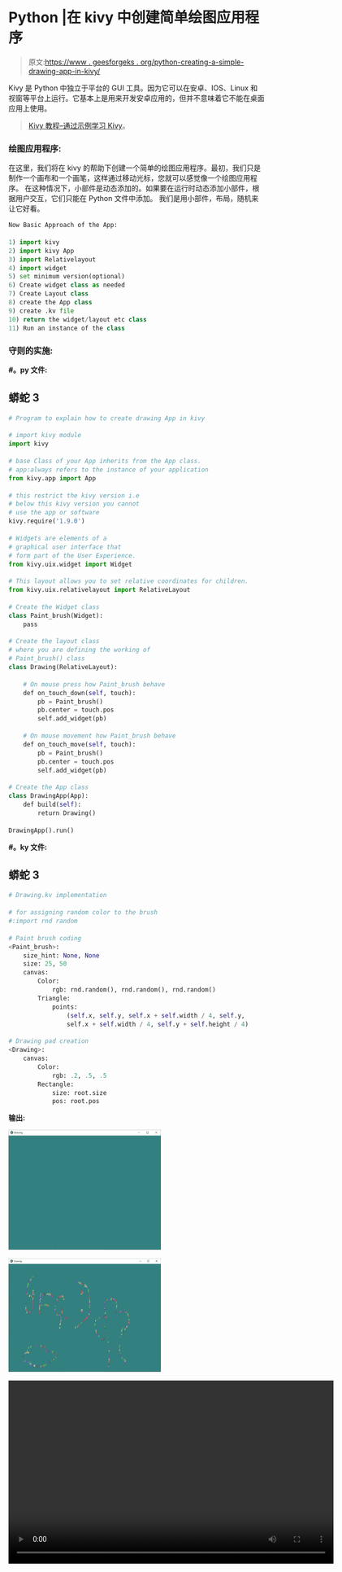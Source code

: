 # Python |在 kivy 中创建简单绘图应用程序

> 原文:[https://www . geesforgeks . org/python-creating-a-simple-drawing-app-in-kivy/](https://www.geeksforgeeks.org/python-creating-a-simple-drawing-app-in-kivy/)

Kivy 是 Python 中独立于平台的 GUI 工具。因为它可以在安卓、IOS、Linux 和视窗等平台上运行。它基本上是用来开发安卓应用的，但并不意味着它不能在桌面应用上使用。

> [Kivy 教程–通过示例学习 Kivy](https://www.geeksforgeeks.org/kivy-tutorial/)。

### 绘图应用程序:

在这里，我们将在 kivy 的帮助下创建一个简单的绘图应用程序。最初，我们只是制作一个画布和一个画笔，这样通过移动光标，您就可以感觉像一个绘图应用程序。
在这种情况下，小部件是动态添加的。如果要在运行时动态添加小部件，根据用户交互，它们只能在 Python 文件中添加。
我们是用小部件，布局，随机来让它好看。

```py
Now Basic Approach of the App:

1) import kivy
2) import kivy App
3) import Relativelayout
4) import widget
5) set minimum version(optional)
6) Create widget class as needed
7) Create Layout class
8) create the App class
9) create .kv file
10) return the widget/layout etc class
11) Run an instance of the class
```

### **守则的实施:**

**#。py 文件:**

## 蟒蛇 3

```py
# Program to explain how to create drawing App in kivy 

# import kivy module    
import kivy  

# base Class of your App inherits from the App class.    
# app:always refers to the instance of your application   
from kivy.app import App 

# this restrict the kivy version i.e  
# below this kivy version you cannot  
# use the app or software  
kivy.require('1.9.0') 

# Widgets are elements of a
# graphical user interface that
# form part of the User Experience.
from kivy.uix.widget import Widget

# This layout allows you to set relative coordinates for children.
from kivy.uix.relativelayout import RelativeLayout

# Create the Widget class
class Paint_brush(Widget):
    pass

# Create the layout class
# where you are defining the working of
# Paint_brush() class
class Drawing(RelativeLayout):

    # On mouse press how Paint_brush behave
    def on_touch_down(self, touch):
        pb = Paint_brush()
        pb.center = touch.pos
        self.add_widget(pb)

    # On mouse movement how Paint_brush behave
    def on_touch_move(self, touch):
        pb = Paint_brush()
        pb.center = touch.pos
        self.add_widget(pb)

# Create the App class       
class DrawingApp(App):
    def build(self):
        return Drawing()

DrawingApp().run()
```

**#。ky 文件:**

## 蟒蛇 3

```py
# Drawing.kv implementation

# for assigning random color to the brush
#:import rnd random

# Paint brush coding
<Paint_brush>:
    size_hint: None, None
    size: 25, 50
    canvas:
        Color:
            rgb: rnd.random(), rnd.random(), rnd.random()
        Triangle:
            points:
                (self.x, self.y, self.x + self.width / 4, self.y,
                self.x + self.width / 4, self.y + self.height / 4)

# Drawing pad creation           
<Drawing>:
    canvas:
        Color:
            rgb: .2, .5, .5
        Rectangle:
            size: root.size
            pos: root.pos
```

**输出:**

![](img/98ea5a43cc899e1f87561b7bd251337d.png)

![](img/bc7a8f1b7ab19fdd4d243fba19a2769e.png)

<video class="wp-video-shortcode" id="video-339706-1" width="640" height="360" preload="metadata" controls=""><source type="video/mp4" src="https://media.geeksforgeeks.org/wp-content/uploads/20210131135309/FreeOnlineScreenRecorderProject3.mp4?_=1">[https://media.geeksforgeeks.org/wp-content/uploads/20210131135309/FreeOnlineScreenRecorderProject3.mp4](https://media.geeksforgeeks.org/wp-content/uploads/20210131135309/FreeOnlineScreenRecorderProject3.mp4)</video>